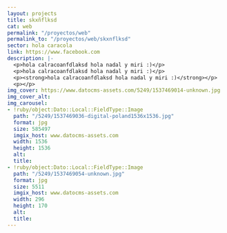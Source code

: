 ```yaml
---
layout: projects
title: skxñflksd
cat: web
permalink: "/proyectos/web"
permalink_to: "/proyectos/web/skxnflksd"
sector: hola caracola
link: https://www.facebook.com
description: |-
  <p>hola calracoanfdlaksd hola nadal y miri :)</p>
  <p>hola calracoanfdlaksd hola nadal y miri :)</p>
  <p><strong>hola calracoanfdlaksd hola nadal y miri :)</strong></p>
  <p></p>
img_cover: https://www.datocms-assets.com/5249/1537469014-unknown.jpg
img_cover_alt: 
img_carousel:
- !ruby/object:Dato::Local::FieldType::Image
  path: "/5249/1537469036-digital-poland1536x1536.jpg"
  format: jpg
  size: 585497
  imgix_host: www.datocms-assets.com
  width: 1536
  height: 1536
  alt: 
  title: 
- !ruby/object:Dato::Local::FieldType::Image
  path: "/5249/1537469054-unknown.jpg"
  format: jpg
  size: 5511
  imgix_host: www.datocms-assets.com
  width: 296
  height: 170
  alt: 
  title: 
---
```



